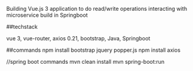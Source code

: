 Building Vue.js 3  application to do read/write operations interacting with microservice build in Springboot

##techstack

vue 3, 
vue-router, 
axios 0.21, 
bootstrap, 
Java, 
Springboot

##commands
npm install bootstrap jquery popper.js
npm install axios

//spring boot commands
mvn clean install
mvn spring-boot:run
